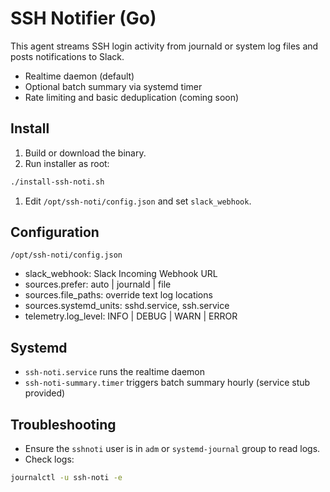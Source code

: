 # SSH Notifier (Go)

This agent streams SSH login activity from journald or system log files and posts notifications to Slack.

- Realtime daemon (default)
- Optional batch summary via systemd timer
- Rate limiting and basic deduplication (coming soon)

## Install

1. Build or download the binary.
1. Run installer as root:

```bash
./install-ssh-noti.sh
```

1. Edit `/opt/ssh-noti/config.json` and set `slack_webhook`.

## Configuration

`/opt/ssh-noti/config.json`

- slack_webhook: Slack Incoming Webhook URL
- sources.prefer: auto | journald | file
- sources.file_paths: override text log locations
- sources.systemd_units: sshd.service, ssh.service
- telemetry.log_level: INFO | DEBUG | WARN | ERROR

## Systemd

- `ssh-noti.service` runs the realtime daemon
- `ssh-noti-summary.timer` triggers batch summary hourly (service stub provided)

## Troubleshooting

- Ensure the `sshnoti` user is in `adm` or `systemd-journal` group to read logs.
- Check logs:

```bash
journalctl -u ssh-noti -e
```

